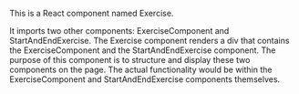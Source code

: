 This is a React component named Exercise.

It imports two other components: ExerciseComponent and StartAndEndExercise.
The Exercise component renders a div that contains the ExerciseComponent and the StartAndEndExercise component.
The purpose of this component is to structure and display these two components on the page. The actual functionality would be within the ExerciseComponent and StartAndEndExercise components themselves.
